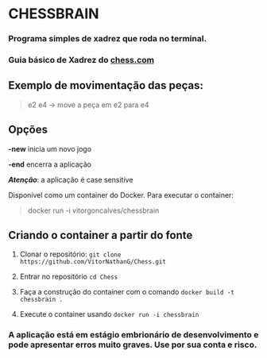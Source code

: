# CHESSBRAIN
### Programa simples de xadrez que roda no terminal.

### Guia básico de Xadrez do [chess.com](https://www.chess.com/lessons/how-to-move-the-pieces)

## Exemplo de movimentação das peças:

> e2 e4 -> move a peça em e2 para e4

## Opções

**-new** inicia um novo jogo

**-end** encerra a aplicação

__*Atenção*__: a aplicação é case sensitive

Disponível como um container do Docker. Para executar o container:

> docker run -i vitorgoncalves/chessbrain

## Criando o container a partir do fonte
1. Clonar o repositório: `git clone https://github.com/VitorNathanG/Chess.git` 

1. Entrar no repositório `cd Chess`

1. Faça a construção do container com o comando `docker build -t chessbrain .`

1. Execute o container usando `docker run -i chessbrain`

### A aplicação está em estágio embrionário de desenvolvimento e pode apresentar erros muito graves. Use por sua conta e risco.
